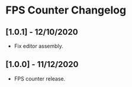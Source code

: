 # FPS Counter Changelog

## [1.0.1] - 12/10/2020
- Fix editor assembly.

## [1.0.0] - 11/12/2020
- FPS counter release.
